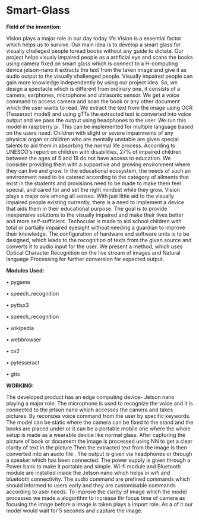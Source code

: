 # Smart-Glass


**Field of the invention:**

Vision plays a major role in our day today life.Vision is a essential factor which helps us to survive. Our main idea is  to develop a smart glass for visually challeged people toread books without any guide to dictate. Our project helps visualy impaired people as a artificial eye and scans the books using camera fixed on smart glass which is connect to a H-computing device jetson-nano  it extracts the text from the taken image and give it as audio output to the visually challenged people.
Visually impaired people can gain more knowledge independently by using our project idea. So, we design a spectacle which is different from ordinary one, it consists of a camera, earphones, microphone and ultrasonic sensor. We get a voice command to access camera and scan the book or any other document which the user wants to read. We extract the text from the image using OCR (Tesseract model) and using gTTs the extracted text is converted into voice output and we pass the output using headphones to the user.  We run this model in raspberry pi. This can be implemented for multiple language based on the users need. Children with slight or severe impairments of any physical organ or children who are mentally unstable are given special talents to aid them in absorbing the normal life process. According to UNESCO's report on children with disabilities, 27% of impaired children between the ages of 5 and 19 do not have access to education. We consider providing them with a supportive and growing environment where they can live and grow. In the educational ecosystem, the needs of such an environment need to be catered according to the category of ailments that exist in the students and provisions need to be made to make them feel special, and cared for and set the right mindset while they grow. Vision plays a major role among all senses. With just little aid to the visually impaired people existing currently, there is a need to implement a device that aids them in their educational purpose. The goal is to provide inexpensive solutions to the visually impaired and make their lives better and more self-sufficient. Techocular is made to aid school children with total or partially impaired eyesight without needing a guardian to improve their knowledge. The configuration of hardware and software units is to be designed, which leads to the recognition of texts from the given source and converts it to audio input for the user. We present a method, which uses Optical Character Recognition on the live stream of images and Natural language  Processing for further conversion for expected output.

**Modules Used:**

• pygame

• speech_recognition

• pyttsx3

• speech_recognition 

• wikipedia

• webbrowser

• cv2

• pytesseract

• gtts 

**WORKING:**

The developed product has an edge computing device- Jetson nano playing a major role. The microphone is used to recognize the voice and it is connected to the jetson nano which accesses the camera and takes pictures. By reconizes voice command from the user by specific keywords. The model can be static where the camera can be fixed to the stand and the books are placed under or it can be a portable mobile one where the whole setup is made as a wearable device like normal glass. After capturing the picture of book or document the image is processed using NN to get a clear clarity of text in the picture.Then the extracted text from the image is then converted into an audio file . The output is given via headphones or through a speaker which has been connected. The power supply is given through a Power bank to make it portable and simple. Wi-fi module and Bluetooth module are installed inside the Jetson nano which helps in wifi and bluetooth connectivity. The audio command are prefined commands which should informed to users early and they are customisable commands according to user needs. To improve the clarity of image which the model processes we made a alogorithm to increase thr focus time of camera as focusing the image before a image is taken plays a import role. As a of it our model would 
wait for 5 seconds and capture the image.


